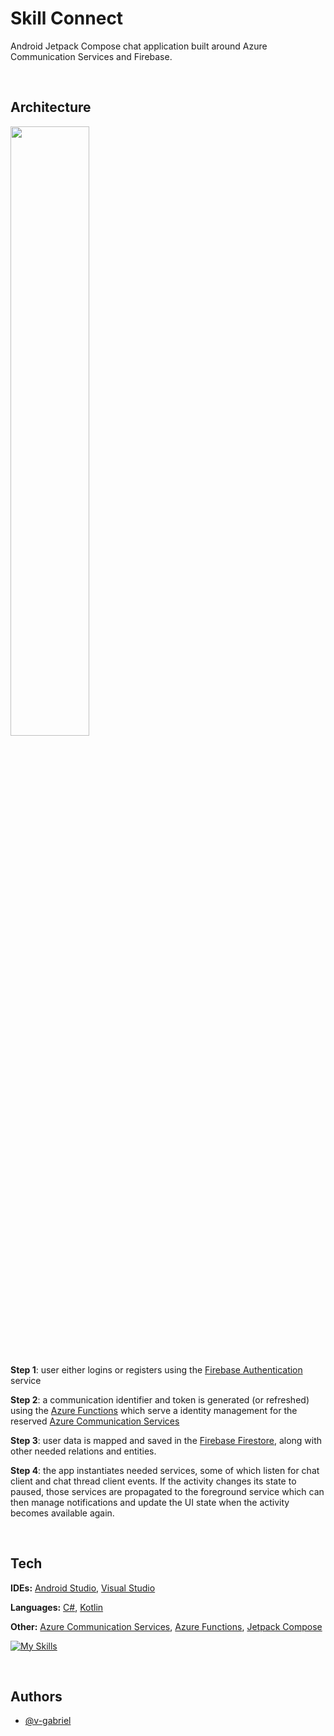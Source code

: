 # Skill Connect
Android Jetpack Compose chat application built around Azure Communication Services and Firebase.

<br>

## Architecture

<img src="https://github.com/v-gabriel/skill-connect/assets/72694712/e57f6947-0e76-400f-a9a6-7efaa778155f" width=50% height=50%>

<br>
<br>

**Step 1**: user either logins or registers using the [Firebase Authentication](https://firebase.google.com/docs/auth) service

**Step 2**: a communication identifier and token is generated (or refreshed) using the [Azure Functions](https://learn.microsoft.com/en-us/azure/azure-functions/functions-overview?pivots=programming-language-csharp) which serve a identity management for the reserved [Azure Communication Services](https://azure.microsoft.com/en-us/products/communication-services/)

**Step 3**: user data is mapped and saved in the [Firebase Firestore](https://firebase.google.com/docs/firestore), along with other needed relations and entities.

**Step 4**: the app instantiates needed services, some of which listen for chat client and chat thread client events. If the activity changes its state to paused, those services are propagated to the foreground service which can then manage notifications and update the UI state when the activity becomes available again.

<br>

## Tech

**IDEs:** [Android Studio](https://developer.android.com/studio), [Visual Studio](https://visualstudio.microsoft.com/)

**Languages:** [C#](https://learn.microsoft.com/en-us/dotnet/csharp/), [Kotlin](https://kotlinlang.org/)

**Other:** [Azure Communication Services](https://azure.microsoft.com/en-us/products/communication-services/), [Azure Functions](https://learn.microsoft.com/en-us/azure/azure-functions/functions-overview?pivots=programming-language-csharp), [Jetpack Compose](https://developer.android.com/jetpack/compose) 

[![My Skills](https://skillicons.dev/icons?i=androidstudio,kotlin,visualstudio,dotnet,azure)](https://skillicons.dev)

<br>

## Authors

- [@v-gabriel](https://github.com/v-gabriel)

